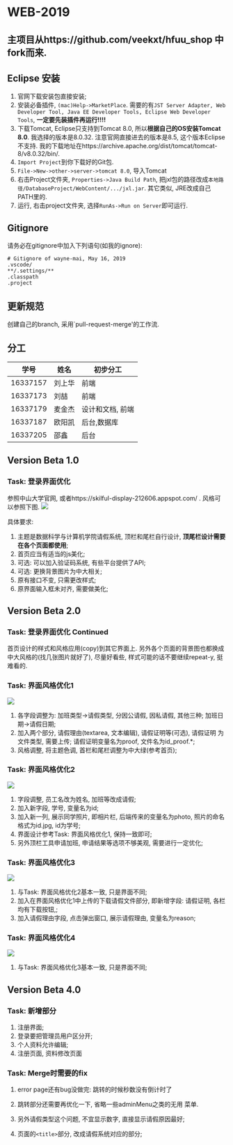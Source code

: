 # WEB-2019
## 主项目从https://github.com/veekxt/hfuu_shop 中fork而来.
## Eclipse 安装
1. 官网下载安装包直接安装;
2. 安装必备插件, `(mac)Help->MarketPlace`. 需要的有`JST Server Adapter, Web Developer Tool, Java EE Developer Tools, Eclipse Web Developer Tools`, **一定要先装插件再运行!!!!**
3. 下载Tomcat, Eclipse只支持到Tomcat 8.0, 所以**根据自己的OS安装Tomcat 8.0**. 我选择的版本是8.0.32. 注意官网直接进去的版本是8.5, 这个版本Eclipse不支持. 我的下载地址在https://archive.apache.org/dist/tomcat/tomcat-8/v8.0.32/bin/.
4. `Import Project`到你下载好的Git包.
5. `File->New->other->server->tomcat 8.0`, 导入Tomcat
6. 右击Project文件夹, `Properties->Java Build Path`, 把jxl包的路径改成`本地路径/DatabaseProject/WebContent/.../jxl.jar`. 其它类似, JRE改成自己PATH里的.
7. 运行, 右击project文件夹, 选择`RunAs->Run on Server`即可运行.

## Gitignore 
请务必在gitignore中加入下列语句(如我的ignore):
```
# Gitignore of wayne-mai, May 16, 2019
.vscode/
**/.settings/**
.classpath
.project
```
## 更新规范
创建自己的branch, 采用`pull-request-merge'的工作流.

## 分工
| 学号       | 姓名  | 初步分工      |
|----------|-----|-----------|
| 16337157 | 刘上华 | 前端        |
| 16337173 | 刘喆  | 前端        |
| 16337179 | 麦金杰 | 设计和文档, 前端 |
| 16337187 | 欧阳凯 | 后台,数据库    |
| 16337205 | 邵鑫  | 后台        |


## Version Beta 1.0
### Task: 登录界面优化
参照中山大学官网, 或者https://skilful-display-212606.appspot.com/ .
风格可以参照下图. 
![](./SourceCode/readmeDisplay/img0.png)

具体要求:
1. 主题是数据科学与计算机学院请假系统, 顶栏和尾栏自行设计, **顶尾栏设计需要在各个页面都使用**;
2. 首页应当有适当的js美化;
3. 可选: 可以加入验证码系统, 有些平台提供了API;
4. 可选: 更换背景图片为中大相关;
5. 原有接口不变, 只需更改样式;
6. 原界面输入框未对齐, 需要做美化;

## Version Beta 2.0
### Task: 登录界面优化 Continued
首页设计的样式和风格应用(copy)到其它界面上.
另外各个页面的背景图也都换成中大风格的(找几张图片就好了), 尽量好看些, 样式可能的话不要继续repeat-y, 挺难看的. 


### Task: 界面风格优化1
![](./SourceCode/readmeDisplay/img1.png)

1. 各字段调整为:
加班类型->请假类型, 分因公请假, 因私请假, 其他三种;
加班日期->请假日期; 
2. 加入两个部分, 请假理由(textarea, 文本编辑), 请假证明等(可选), 请假证明
为文件类型, 需要上传; 请假证明变量名为proof, 文件名为id_proof.*;
3. 风格调整, 将主题色调, 首栏和尾栏调整为中大绿(参考首页);

### Task: 界面风格优化2
![](./SourceCode/readmeDisplay/img2.png)
1. 字段调整, 员工名改为姓名, 加班等改成请假;
2. 加入新字段, 学号, 变量名为id;
3. 加入新一列, 展示同学照片, 即相片栏, 后端传来的变量名为photo, 照片的命名格式为id.jpg, id为学号;
4. 界面设计参考Task: 界面风格优化1, 保持一致即可;
5. 另外顶栏工具申请加班, 申请结果等选项不够美观, 需要进行一定优化;

### Task: 界面风格优化3
![](./SourceCode/readmeDisplay/img4.png)
1. 与Task: 界面风格优化2基本一致, 只是界面不同;
2. 加入在界面风格优化1中上传的下载请假文件部分, 即新增字段: 请假证明, 各栏均有下载按钮,;
3. 加入请假理由字段, 点击弹出窗口, 展示请假理由, 变量名为reason;

### Task: 界面风格优化4
![](./SourceCode/readmeDisplay/img5.png)
1. 与Task: 界面风格优化3基本一致, 只是界面不同;

## Version Beta 4.0
### Task: 新增部分

1. 注册界面;
2. 登录要把管理员用户区分开;
3. 个人资料允许编辑;
4. 注册页面, 资料修改页面

### Task: Merge时需要的fix

1. error page还有bug没做完: 
跳转的时候秒数没有倒计时了

2. 跳转部分还需要再优化一下, 省略一些adminMenu之类的无用
菜单.

3. 另外请假类型这个问题, 不宜显示数字, 直接显示请假原因最好;

4. 页面的`<title>`部分, 改成请假系统对应的部分;

